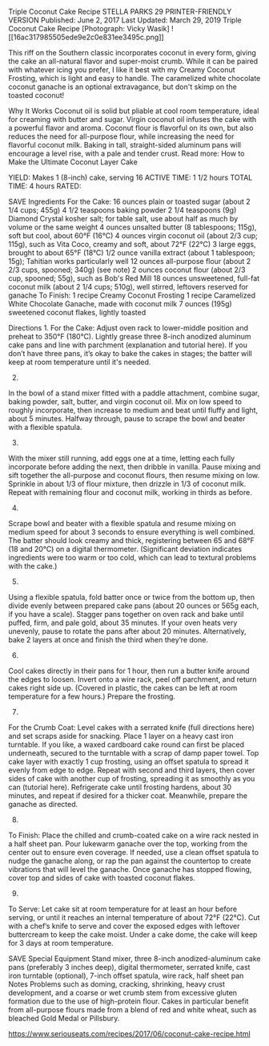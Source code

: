Triple Coconut Cake Recipe
STELLA PARKS
29     PRINTER-FRIENDLY VERSION
Published: June 2, 2017 Last Updated: March 29, 2019
Triple Coconut Cake Recipe
[Photograph: Vicky Wasik]
![[16ac317985505ede9e2c0e831ee3495c.png]]

This riff on the Southern classic incorporates coconut in every form, giving the cake an all-natural flavor and super-moist crumb. While it can be paired with whatever icing you prefer, I like it best with my Creamy Coconut Frosting, which is light and easy to handle. The caramelized white chocolate coconut ganache is an optional extravagance, but don't skimp on the toasted coconut!

Why It Works
Coconut oil is solid but pliable at cool room temperature, ideal for creaming with butter and sugar.
Virgin coconut oil infuses the cake with a powerful flavor and aroma.
Coconut flour is flavorful on its own, but also reduces the need for all-purpose flour, while increasing the need for flavorful coconut milk.
Baking in tall, straight-sided aluminum pans will encourage a level rise, with a pale and tender crust.
Read more: How to Make the Ultimate Coconut Layer Cake

YIELD:
Makes 1 (8-inch) cake, serving 16
ACTIVE TIME:
1 1/2 hours
TOTAL TIME:
4 hours
RATED:
    
 SAVE
Ingredients
For the Cake:
16 ounces plain or toasted sugar (about 2 1/4 cups; 455g)
4 1/2 teaspoons baking powder
2 1/4 teaspoons (9g) Diamond Crystal kosher salt; for table salt, use about half as much by volume or the same weight
4 ounces unsalted butter (8 tablespoons; 115g), soft but cool, about 60°F (16°C)
4 ounces virgin coconut oil (about 2/3 cup; 115g), such as Vita Coco, creamy and soft, about 72°F (22°C)
3 large eggs, brought to about 65°F (18°C)
1/2 ounce vanilla extract (about 1 tablespoon; 15g); Tahitian works particularly well
12 ounces all-purpose flour (about 2 2/3 cups, spooned; 340g) (see note)
2 ounces coconut flour (about 2/3 cup, spooned; 55g), such as Bob's Red Mill
18 ounces unsweetened, full-fat coconut milk (about 2 1/4 cups; 510g), well stirred, leftovers reserved for ganache
To Finish:
1 recipe Creamy Coconut Frosting
1 recipe Caramelized White Chocolate Ganache, made with coconut milk
7 ounces (195g) sweetened coconut flakes, lightly toasted

Directions
1.
For the Cake: Adjust oven rack to lower-middle position and preheat to 350°F (180°C). Lightly grease three 8-inch anodized aluminum cake pans and line with parchment (explanation and tutorial here). If you don’t have three pans, it’s okay to bake the cakes in stages; the batter will keep at room temperature until it's needed.

2.
In the bowl of a stand mixer fitted with a paddle attachment, combine sugar, baking powder, salt, butter, and virgin coconut oil. Mix on low speed to roughly incorporate, then increase to medium and beat until fluffy and light, about 5 minutes. Halfway through, pause to scrape the bowl and beater with a flexible spatula.

3.
With the mixer still running, add eggs one at a time, letting each fully incorporate before adding the next, then dribble in vanilla. Pause mixing and sift together the all-purpose and coconut flours, then resume mixing on low. Sprinkle in about 1/3 of flour mixture, then drizzle in 1/3 of coconut milk. Repeat with remaining flour and coconut milk, working in thirds as before.

4.
Scrape bowl and beater with a flexible spatula and resume mixing on medium speed for about 3 seconds to ensure everything is well combined. The batter should look creamy and thick, registering between 65 and 68°F (18 and 20°C) on a digital thermometer. (Significant deviation indicates ingredients were too warm or too cold, which can lead to textural problems with the cake.)

5.
Using a flexible spatula, fold batter once or twice from the bottom up, then divide evenly between prepared cake pans (about 20 ounces or 565g each, if you have a scale). Stagger pans together on oven rack and bake until puffed, firm, and pale gold, about 35 minutes. If your oven heats very unevenly, pause to rotate the pans after about 20 minutes. Alternatively, bake 2 layers at once and finish the third when they’re done.

6.
Cool cakes directly in their pans for 1 hour, then run a butter knife around the edges to loosen. Invert onto a wire rack, peel off parchment, and return cakes right side up. (Covered in plastic, the cakes can be left at room temperature for a few hours.) Prepare the frosting.

7.
For the Crumb Coat: Level cakes with a serrated knife (full directions here) and set scraps aside for snacking. Place 1 layer on a heavy cast iron turntable. If you like, a waxed cardboard cake round can first be placed underneath, secured to the turntable with a scrap of damp paper towel. Top cake layer with exactly 1 cup frosting, using an offset spatula to spread it evenly from edge to edge. Repeat with second and third layers, then cover sides of cake with another cup of frosting, spreading it as smoothly as you can (tutorial here). Refrigerate cake until frosting hardens, about 30 minutes, and repeat if desired for a thicker coat. Meanwhile, prepare the ganache as directed.

8.
To Finish: Place the chilled and crumb-coated cake on a wire rack nested in a half sheet pan. Pour lukewarm ganache over the top, working from the center out to ensure even coverage. If needed, use a clean offset spatula to nudge the ganache along, or rap the pan against the countertop to create vibrations that will level the ganache. Once ganache has stopped flowing, cover top and sides of cake with toasted coconut flakes.

9.
To Serve: Let cake sit at room temperature for at least an hour before serving, or until it reaches an internal temperature of about 72°F (22°C). Cut with a chef’s knife to serve and cover the exposed edges with leftover buttercream to keep the cake moist. Under a cake dome, the cake will keep for 3 days at room temperature.

 SAVE
Special Equipment
Stand mixer, three 8-inch anodized-aluminum cake pans (preferably 3 inches deep), digital thermometer, serrated knife, cast iron turntable (optional), 7-inch offset spatula, wire rack, half sheet pan
Notes
Problems such as doming, cracking, shrinking, heavy crust development, and a coarse or wet crumb stem from excessive gluten formation due to the use of high-protein flour. Cakes in particular benefit from all-purpose flours made from a blend of red and white wheat, such as bleached Gold Medal or Pillsbury.

https://www.seriouseats.com/recipes/2017/06/coconut-cake-recipe.html